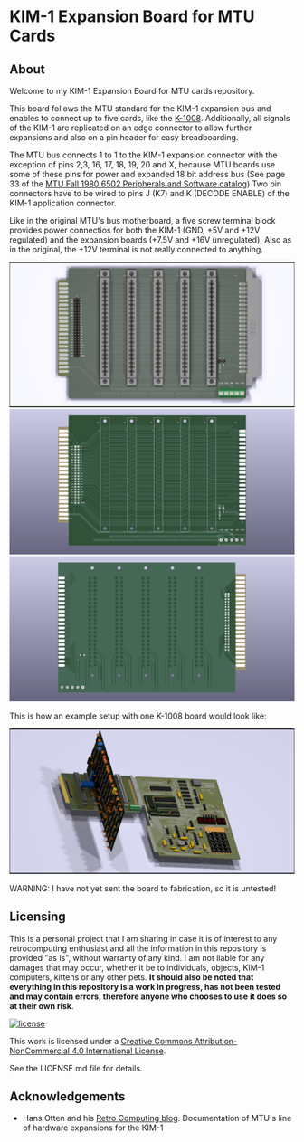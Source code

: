 # KIM-1 Expansion Board for MTU Cards

## About

Welcome to my KIM-1 Expansion Board for MTU cards repository.

This board follows the MTU standard for the KIM-1 expansion bus and enables to connect up to five cards, like the [K-1008](https://github.com/eduardocasino/k-1008-visable-memory-card-replica). Additionally, all signals of the KIM-1 are replicated on an edge connector to allow further expansions and also on a pin header for easy breadboarding.

The MTU bus connects 1 to 1 to the KIM-1 expansion connector with the exception of pins 2,3, 16, 17, 18, 19, 20 and X, because MTU boards use some of these pins for power and expanded 18 bit address bus (See page 33 of the [MTU Fall 1980 6502 Peripherals and Software catalog](http://retro.hansotten.nl/uploads/files/MTU-fall-1980.pdf)) Two pin connectors have to be wired to pins J (K7) and K (DECODE ENABLE) of the KIM-1 application connector.

Like in the original MTU's bus motherboard, a five screw terminal block provides power connectios for both the KIM-1 (GND, +5V and +12V regulated) and the expansion boards (+7.5V and +16V unregulated). Also as in the original, the +12V terminal is not really connected to anything.

![components](https://github.com/eduardocasino/kim-1-mtu-expansion-card/blob/main/images/kim-1-mtu-expansion-card-comp.png?raw=true)
![front](https://github.com/eduardocasino/kim-1-mtu-expansion-card/blob/main/images/kim-1-mtu-expansion-card-front.png?raw=true)
![back](https://github.com/eduardocasino/kim-1-mtu-expansion-card/blob/main/images/kim-1-mtu-expansion-card-back.png?raw=true)

This is how an example setup with one K-1008 board would look like:

![setup](https://github.com/eduardocasino/kim-1-mtu-expansion-card/blob/main/images/kim-1-with-k-1008.png?raw=true)

WARNING: I have not yet sent the board to fabrication, so it is untested!

## Licensing

This is a personal project that I am sharing in case it is of interest to any retrocomputing enthusiast and all the information in this repository is provided "as is", without warranty of any kind. I am not liable for any damages that may occur, whether it be to individuals, objects, KIM-1 computers, kittens or any other pets. **It should also be noted that everything in this repository is a work in progress, has not been tested and may contain errors, therefore anyone who chooses to use it does so at their own risk**.

[![license](https://i.creativecommons.org/l/by-nc/4.0/88x31.png)](http://creativecommons.org/licenses/by-nc/4.0/)

This work is licensed under a [Creative Commons Attribution-NonCommercial 4.0 International License](http://creativecommons.org/licenses/by-nc/4.0/).

See the LICENSE.md file for details.

## Acknowledgements

* Hans Otten and his [Retro Computing blog](http://retro.hansotten.nl/). Documentation of MTU's line of hardware expansions for the KIM-1
